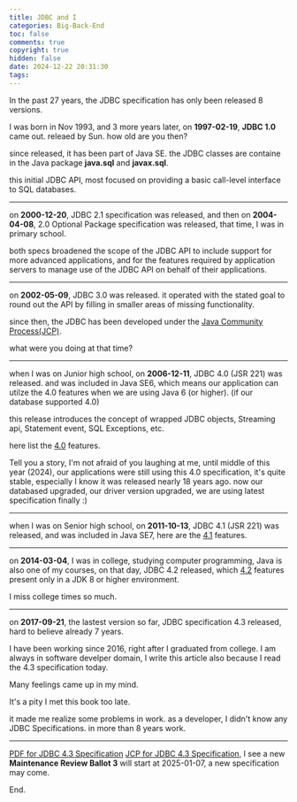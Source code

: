 ```yaml
---
title: JDBC and I
categories: Big-Back-End
toc: false
comments: true
copyright: true
hidden: false
date: 2024-12-22 20:31:30
tags:
---
```


In the past 27 years, the JDBC specification has only been released 8 versions.

<!--more-->

I was born in Nov 1993, and 3 more years later, on **1997-02-19**, **JDBC 1.0** came out. releaed by Sun. how old are you then?

since released, it has been part of Java SE. the JDBC classes are containe in the Java package **java.sql** and **javax.sql**.

this initial JDBC API, most focused on providing a basic call-level interface to
SQL databases.

---

on **2000-12-20**, JDBC 2.1 specification was released, and then on **2004-04-08**, 2.0 Optional Package specification was released, that time, I was in primary school.

both specs broadened the scope of the JDBC API to include support for more
advanced applications, and for the features required by application servers to manage use of the JDBC API on behalf of their applications.

---

on **2002-05-09**, JDBC 3.0 was released. it operated with the stated goal to round out the API by
filling in smaller areas of missing functionality.

since then, the JDBC has been developed under the [Java Community Process(JCP)](https://jcp.org/en/home/index).

what were you doing at that time?

---

when I was on Junior high school, on **2006-12-11**, JDBC 4.0 (JSR 221) was released. and was included in Java SE6, which means our application can utilze the 4.0 features when we are using Java 6 (or higher). (if our database supported 4.0)

this release introduces the concept of wrapped JDBC objects, Streaming api, Statement event, SQL Exceptions, etc.

here list the [4.0](https://docs.oracle.com/javadb/10.6.1.0/ref/rrefjdbc4_0summary.html) features.

Tell you a story, I'm not afraid of you laughing at me, until middle of this year (2024), our applications were still using this 4.0 specification, it's quite stable, especially I know it was released nearly 18 years ago. now our databased upgraded, our driver version upgraded, we are using latest specification finally :)

---

when I was on Senior high school, on **2011-10-13**, JDBC 4.1 (JSR 221) was released, and was included in Java SE7, here are the [4.1](https://docs.oracle.com/javadb/10.8.2.2/ref/rrefjdbc4_1summary.html) features.

---

on **2014-03-04**, I was in college, studying computer programming, Java is also one of my courses, on that day, JDBC 4.2 released, which [4.2](https://docs.oracle.com/javadb/10.10.1.2/ref/rrefjdbc4_2summary.html) features present only in a JDK 8 or higher environment.

I miss college times so much.

---

on **2017-09-21**, the lastest version so far, JDBC specification 4.3 released, hard to believe already 7 years.

I have been working since 2016, right after I graduated from college. I am always in software develper domain, I write this article also because I read the 4.3 specification today.

Many feelings came up in my mind. 

It's a pity I met this book too late. 

it made me realize some problems in work. as a developer, I didn't know any JDBC Specifications. in more than 8 years work.

---


[PDF for JDBC 4.3 Specification](https://download.oracle.com/otn-pub/jcp/jdbc-4_3-mrel3-eval-spec/jdbc4.3-fr-spec.pdf)
[JCP for JDBC 4.3 Specification](https://jcp.org/en/jsr/detail?id=221), I see a new **Maintenance Review Ballot 3** will start at 2025-01-07, a new specification may come.


End.